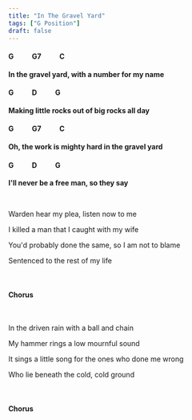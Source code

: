 ```yaml
---
title: "In The Gravel Yard"
tags: ["G Position"]
draft: false
---
```

#### G &nbsp;&nbsp;&nbsp;&nbsp;&nbsp;&nbsp;&nbsp;&nbsp;&nbsp; G7 &nbsp;&nbsp;&nbsp;&nbsp;&nbsp;&nbsp;&nbsp;&nbsp;&nbsp; C
**In the gravel yard, with a number for my name**
#### G &nbsp;&nbsp;&nbsp;&nbsp;&nbsp;&nbsp;&nbsp;&nbsp;&nbsp; D &nbsp;&nbsp;&nbsp;&nbsp;&nbsp;&nbsp;&nbsp;&nbsp;&nbsp; G
**Making little rocks out of big rocks all day**
#### G &nbsp;&nbsp;&nbsp;&nbsp;&nbsp;&nbsp;&nbsp;&nbsp;&nbsp; G7 &nbsp;&nbsp;&nbsp;&nbsp;&nbsp;&nbsp;&nbsp;&nbsp;&nbsp; C
**Oh, the work is mighty hard in the gravel yard**
#### G &nbsp;&nbsp;&nbsp;&nbsp;&nbsp;&nbsp;&nbsp;&nbsp;&nbsp; D &nbsp;&nbsp;&nbsp;&nbsp;&nbsp;&nbsp;&nbsp;&nbsp;&nbsp; G
**I'll never be a free man, so they say**

<br>

Warden hear my plea, listen now to me

I killed a man that I caught with my wife

You'd probably done the same, so I am not to blame

Sentenced to the rest of my life

<br>

#### Chorus

<br>

In the driven rain with a ball and chain

My hammer rings a low mournful sound

It sings a little song for the ones who done me wrong

Who lie beneath the cold, cold ground

<br>

#### Chorus